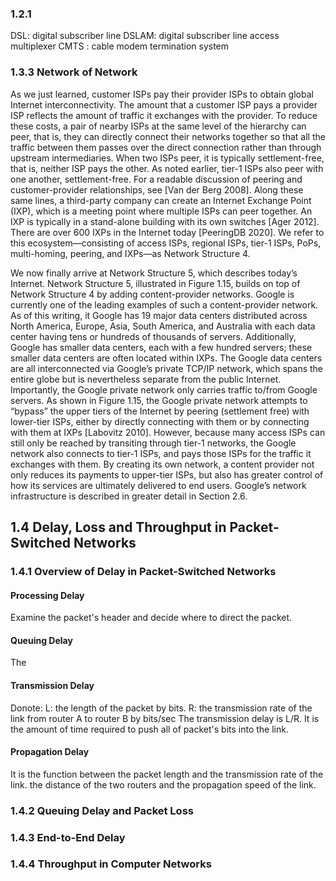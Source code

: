 ### 1.2.1
  DSL:   digital subscriber line
  DSLAM: digital subscriber line access multiplexer
  CMTS : cable modem termination system


### 1.3.3 Network of Network
As we just learned, customer ISPs pay their provider ISPs to obtain global Internet
interconnectivity. The amount that a customer ISP pays a provider ISP reflects
the amount of traffic it exchanges with the provider. To reduce these costs, a pair
of nearby ISPs at the same level of the hierarchy can peer, that is, they can directly
connect their networks together so that all the traffic between them passes over the
direct connection rather than through upstream intermediaries. When two ISPs peer,
it is typically settlement-free, that is, neither ISP pays the other. As noted earlier,
tier-1 ISPs also peer with one another, settlement-free. For a readable discussion of
peering and customer-provider relationships, see [Van der Berg 2008]. Along these
same lines, a third-party company can create an Internet Exchange Point (IXP),
which is a meeting point where multiple ISPs can peer together. An IXP is typically
in a stand-alone building with its own switches [Ager 2012]. There are over 600 IXPs
in the Internet today [PeeringDB 2020]. We refer to this ecosystem—consisting of
access ISPs, regional ISPs, tier-1 ISPs, PoPs, multi-homing, peering, and IXPs—as
Network Structure 4.

We now finally arrive at Network Structure 5, which describes today’s Internet.
Network Structure 5, illustrated in Figure 1.15, builds on top of Network Structure 4
by adding content-provider networks. Google is currently one of the leading examples
of such a content-provider network. As of this writing, it Google has 19 major data
centers distributed across North America, Europe, Asia, South America, and Australia
with each data center having tens or hundreds of thousands of servers. Additionally,
Google has smaller data centers, each with a few hundred servers; these smaller data
centers are often located within IXPs. The Google data centers are all interconnected
via Google’s private TCP/IP network, which spans the entire globe but is nevertheless
separate from the public Internet. Importantly, the Google private network only
carries traffic to/from Google servers. As shown in Figure 1.15, the Google private
network attempts to “bypass” the upper tiers of the Internet by peering (settlement
free) with lower-tier ISPs, either by directly connecting with them or by connecting
with them at IXPs [Labovitz 2010]. However, because many access ISPs can still only
be reached by transiting through tier-1 networks, the Google network also connects
to tier-1 ISPs, and pays those ISPs for the traffic it exchanges with them. By creating
its own network, a content provider not only reduces its payments to upper-tier ISPs,
but also has greater control of how its services are ultimately delivered to end users.
Google’s network infrastructure is described in greater detail in Section 2.6.

## 1.4 Delay, Loss and Throughput in Packet-Switched Networks
### 1.4.1 Overview of Delay in Packet-Switched Networks
#### Processing Delay
Examine the packet's header and decide where to direct the packet.

#### Queuing Delay
The

#### Transmission Delay
Donote:
  L: the length of the packet by bits.
  R: the transmission rate of the link from router A to router B by bits/sec
The transmission delay is L/R. It is the amount of time required to push all of packet's bits into the link.

#### Propagation Delay
It is the function between the packet length and the transmission rate of the link.
the distance of the two routers and the propagation speed of the link.

### 1.4.2 Queuing Delay and Packet Loss


### 1.4.3 End-to-End Delay


### 1.4.4 Throughput in Computer Networks
